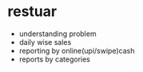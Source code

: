 # restuar
- understanding problem 
- daily wise sales 
- reporting by online(upi/swipe)cash
- reports by categories

